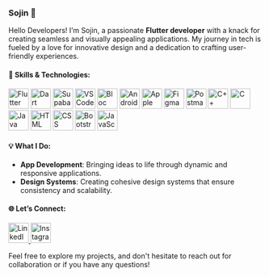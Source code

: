### Sojin 🦖

Hello Developers! I’m Sojin, a passionate **Flutter developer** with a knack for creating seamless and visually appealing applications. My journey in tech is fueled by a love for innovative design and a dedication to crafting user-friendly experiences.

#### 🚀 Skills & Technologies:

<p align="left">
  <img src="https://img.icons8.com/color/48/000000/flutter.png" width="40" alt="Flutter"/> 
  <img src="https://img.icons8.com/color/48/000000/dart.png" width="40" alt="Dart"/> 
  <img src="https://seeklogo.com/images/S/supabase-logo-DCC676FFE2-seeklogo.com.png" width="40" alt="Supabase"/> 
  <img src="https://img.icons8.com/color/48/000000/visual-studio-code-2019.png" width="40" alt="VS Code"/>
  <img src="https://bloclibrary.dev/assets/bloc_logo_small.png" width="40" alt="Bloc"/>
  <img src="https://img.icons8.com/color/48/000000/android-os.png" width="40" alt="Android"/>
  <img src="https://img.icons8.com/ios-filled/50/ffffff/mac-os.png" width="40" alt="Apple"/>
  <img src="https://img.icons8.com/color/48/000000/figma.png" width="40" alt="Figma"/>
  <img src="https://www.svgrepo.com/show/354202/postman-icon.svg" width="40" alt="Postman API"/>
  <img src="https://img.icons8.com/color/48/000000/c-plus-plus-logo.png" width="40" alt="C++"/>
  <img src="https://img.icons8.com/color/48/000000/c-programming.png" width="40" alt="C"/>
  <img src="https://img.icons8.com/color/48/000000/java-coffee-cup-logo.png" width="40" alt="Java"/>
  <img src="https://img.icons8.com/color/48/000000/html-5.png" width="40" alt="HTML"/>
  <img src="https://img.icons8.com/color/48/000000/css3.png" width="40" alt="CSS"/>
  <img src="https://img.icons8.com/color/48/000000/bootstrap.png" width="40" alt="Bootstrap"/>
  <img src="https://img.icons8.com/color/48/000000/javascript.png" width="40" alt="JavaScript"/>
</p>

#### 💡 What I Do:

- **App Development**: Bringing ideas to life through dynamic and responsive applications.
- **Design Systems**: Creating cohesive design systems that ensure consistency and scalability.

#### 🌐 Let’s Connect:

<p align="left">
  <a href="https://www.linkedin.com/in/sojinvsaji/" target="_blank" rel="noopener noreferrer">
    <img src="https://img.icons8.com/color/48/000000/linkedin.png" width="40" alt="LinkedIn"/>
  </a>
  <a href="https://www.instagram.com/sojin.codes/" target="_blank" rel="noopener noreferrer">
    <img src="https://img.icons8.com/color/48/000000/instagram-new.png" width="40" alt="Instagram"/>
  </a>
</p>

Feel free to explore my projects, and don't hesitate to reach out for collaboration or if you have any questions!
